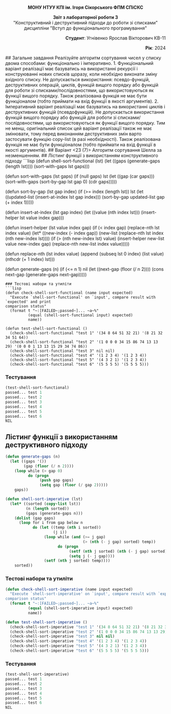 <p align="center"><b>МОНУ НТУУ КПІ ім. Ігоря Сікорського ФПМ СПіСКС</b></p>
<p align="center">
<b>Звіт з лабораторної роботи 3</b><br/>
"Конструктивний і деструктивний підходи до роботи зі списками"<br/>
дисципліни "Вступ до функціонального програмування"
</p>
<p align="right"><b>Студент</b>: Угнівенко Ярослав Вікторович КВ-11</p>
<p align="right"><b>Рік</b>: 2024</p>
## Загальне завдання
Реалізуйте алгоритм сортування чисел у списку двома способами: функціонально і
імперативно.
1. Функціональний варіант реалізації має базуватись на використанні рекурсії і
конструюванні нових списків щоразу, коли необхідно виконати зміну вхідного списку.
Не допускається використання: псевдо-функцій, деструктивних операцій, циклів,
функцій вищого порядку або функцій для роботи зі списками/послідовностями, що
використовуються як функції вищого порядку. Також реалізована функція не має
бути функціоналом (тобто приймати на вхід функції в якості аргументів).
2. Імперативний варіант реалізації має базуватись на використанні циклів і
деструктивних функцій (псевдофункцій). Не допускається використання функцій
вищого порядку або функцій для роботи зі списками/послідовностями, що
використовуються як функції вищого порядку. Тим не менш, оригінальний список
цей варіант реалізації також не має змінювати, тому перед виконанням
деструктивних змін варто застосувати функцію copy-list (в разі необхідності).
Також реалізована функція не має бути функціоналом (тобто приймати на вхід
функції в якості аргументів).
## Варіант <23 (7)>
Алгоритм сортування Шелла за незменшенням.
## Лістинг функції з використанням конструктивного підходу
```lisp
(defun shell-sort-functional (lst)
  (let ((gaps (generate-gaps (length lst))))
    (sort-with-gaps lst gaps)))

(defun sort-with-gaps (lst gaps)
  (if (null gaps)
      lst
      (let ((gap (car gaps)))
        (sort-with-gaps (sort-by-gap lst gap 0) (cdr gaps)))))

(defun sort-by-gap (lst gap index)
  (if (>= index (length lst))
      lst
      (let ((updated-list (insert-at-index lst gap index)))
        (sort-by-gap updated-list gap (+ index 1)))))

(defun insert-at-index (lst gap index)
  (let ((value (nth index lst)))
    (insert-helper lst value index gap)))

(defun insert-helper (lst value index gap)
  (if (< index gap)
      (replace-nth lst index value)
      (let* ((new-index (- index gap))
             (new-list (replace-nth lst index (nth new-index lst))))
        (if (> (nth new-index lst) value)
            (insert-helper new-list value new-index gap)
            (replace-nth new-list index value)))))

(defun replace-nth (lst index value)
  (append (subseq lst 0 index)
          (list value)
          (nthcdr (+ 1 index) lst)))

(defun generate-gaps (n)
  (if (<= n 1)
      nil
      (let ((next-gap (floor (/ n 2)))) 
        (cons next-gap (generate-gaps next-gap)))))
```
### Тестові набори та утиліти
```lisp
(defun check-shell-sort-functional (name input expected)
  "Execute `shell-sort-functional' on `input', compare result with `expected' and print
comparison status"
  (format t "~:[FAILED~;passed~]... ~a~%"
          (equal (shell-sort-functional input) expected)
          name))

(defun test-shell-sort-functional ()
  (check-shell-sort-functional "test 1" '(34 8 64 51 32 21) '(8 21 32 34 51 64))
  (check-shell-sort-functional "test 2" '(1 0 0 0 34 15 86 74 13 13 29) '(0 0 0 1 13 13 15 29 34 74 86))
  (check-shell-sort-functional "test 3" nil nil)
  (check-shell-sort-functional "test 4" '(1 2 3 4) '(1 2 3 4))
  (check-shell-sort-functional "test 5" '(4 3 2 1) '(1 2 3 4))
  (check-shell-sort-functional "test 6" '(5 5 5 5) '(5 5 5 5)))
```
### Тестування
```lisp
(test-shell-sort-functional)
passed... test 1
passed... test 2
passed... test 3
passed... test 4
passed... test 5
passed... test 6
NIL
```
## Лістинг функції з використанням деструктивного підходу
```lisp
(defun generate-gaps (n)
  (let ((gaps '())
        (gap (floor (/ n 2))))
    (loop while (> gap 0)
          do (progn
               (push gap gaps)
               (setq gap (floor (/ gap 2)))))
    gaps))

(defun shell-sort-imperative (lst)
  (let* ((sorted (copy-list lst))
         (n (length sorted))
         (gaps (generate-gaps n)))
    (dolist (gap gaps)
      (loop for i from gap below n
            do (let ((temp (nth i sorted))
                     (j i))
                 (loop while (and (>= j gap)
                                  (> (nth (- j gap) sorted) temp))
                       do (progn
                            (setf (nth j sorted) (nth (- j gap) sorted))
                            (setq j (- j gap))))
                 (setf (nth j sorted) temp))))
    sorted))
```
### Тестові набори та утиліти
```lisp
(defun check-shell-sort-imperative (name input expected)
  "Execute `shell-sort-imperative' on `input', compare result with `expected' and print
comparison status"
  (format t "~:[FAILED~;passed~]... ~a~%"
          (equal (shell-sort-imperative input) expected)
          name))

(defun test-shell-sort-imperative ()
  (check-shell-sort-imperative "test 1" '(34 8 64 51 32 21) '(8 21 32 34 51 64))
  (check-shell-sort-imperative "test 2" '(1 0 0 0 34 15 86 74 13 13 29) '(0 0 0 1 13 13 15 29 34 74 86))
  (check-shell-sort-imperative "test 3" nil nil)
  (check-shell-sort-imperative "test 4" '(1 2 3 4) '(1 2 3 4))
  (check-shell-sort-imperative "test 5" '(4 3 2 1) '(1 2 3 4))
  (check-shell-sort-imperative "test 6" '(5 5 5 5) '(5 5 5 5)))
```
### Тестування
```lisp
(test-shell-sort-imperative)
passed... test 1
passed... test 2
passed... test 3
passed... test 4
passed... test 5
passed... test 6
NIL
```